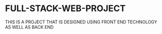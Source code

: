 # FULL-STACK-WEB-PROJECT
THIS IS A PROJECT THAT IS DESIGNED USING FRONT END TECHNOLOGY AS WELL AS BACK END 
